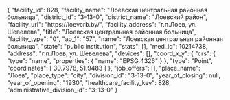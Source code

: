 {
    "facility_id": 828,
    "facility_name": "Лоевская центральная районная больница",
    "district_id": "3-13-0",
    "district_name": "Лоевский район",
    "facility_url": "https:\/\/loevcrb.by\/",
    "facility_address": "г.п.Лоев, ул. Шевелева",
    "title": "Лоевская центральная районная больница",
    "facility_type": "0",
    "ap_1": "57",
    "name": "Лоевская центральная районная больница",
    "state": "public institution",
    "stats": [],
    "med_id": 10214738,
    "address": "г.п.Лоев, ул. Шевелева",
    "devices": [],
    "coord_x_y": {
        "crs": {
            "type": "name",
            "properties": {
                "name": "EPSG:4326"
            }
        },
        "type": "Point",
        "coordinates": [
            30.7978,
            51.9483
        ]
    },
    "job_offers": [],
    "place_name": "Лоев",
    "place_type": "city",
    "division_id": "3-13-0",
    "year_of_closing": null,
    "year_of_opening": "1930",
    "healthcare_facility_key": 828,
    "administrative_division_id": "3-13-0"
}
